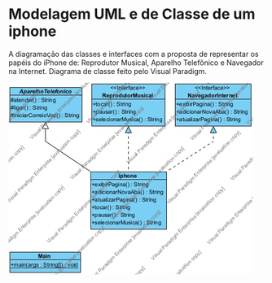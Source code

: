 # Modelagem UML e de Classe de um iphone
A diagramação das classes e interfaces com a proposta de representar os papéis do iPhone de: Reprodutor Musical, Aparelho Telefônico e Navegador na Internet. Diagrama de classe feito pelo Visual Paradigm.

![Diagrama de classe](image.png)